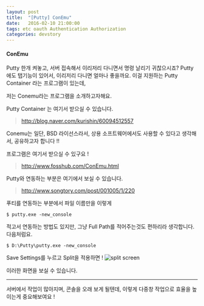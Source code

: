 ```yaml
---
layout: post
title:  "[Putty] ConEmu"
date:   2016-02-10 21:00:00
tags: etc oauth Authentication Authorization
categories: devstory
---
```


#### ConEmu
Putty 한개 켜놓고, 서버 접속해서 이리저리 다니면서 명령 날리기 귀찮으시죠?
Putty에도 탭기능이 있어서, 이리저리 다니면 얼마나 좋을까요.
이걸 지원하는 Putty Container 라는 프로그램이 있는데,

저는 Conemu라는 프로그램을 소개하고자해요.

Putty Container 는 여기서 받으실 수 있습니다.
> http://blog.naver.com/kurishin/60094512557

Conemu는 일단, BSD 라이선스라서, 상용 소프트웨어에서도 사용할 수 있다고 생각해서, 공유하고자 합니다 !!

프로그램은 여기서 받으실 수 있구요 !
>http://www.fosshub.com/ConEmu.html

Putty와 연동하는 부분은 여기에서 보실 수 있습니다.
>http://www.songtory.com/post/001005/1/220

푸티를 연동하는 부분에서 파일 이름만을 이렇게
```shell
$ putty.exe -new_console
```

적고서 연동하는 방법도 있지만, 그냥 Full Path를 적어주는것도 편하리라 생각합니다. 다음처럼요.

```shell
$ D:\Putty\putty.exe -new_console
```

Save Settings를 누르고 Split을 적용하면 !
![split screen](https://codingreflection.files.wordpress.com/2014/04/conemu-split-screen.png)

이러한 화면을 보실 수 있습니다.


---

서버에서 작업이 많아지며, 콘솔을 오래 보게 될텐데, 이렇게 다중창 작업으로 효율을 높이는게 중요해보여요 !